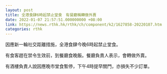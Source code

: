 ```yaml
---
layout: post
title: 全港食肆6時起禁止堂食　有餐廳稱轉做外賣
date: 2022-01-07 21:57:51.000000000 +08:00
link: https://news.rthk.hk/rthk/ch/component/k2/1627858-20220107.htm
categories: rthk
---
```


因應新一輪社交距離措施，全港食肆今晚6時起禁止堂食。

有食客趕在禁令生效前，到餐廳食晚飯。餐廳負責人表示，會轉做外賣。

有酒樓負責人說因應晚市堂食暫停，下午4時提早關門，亦損失不少訂單。
